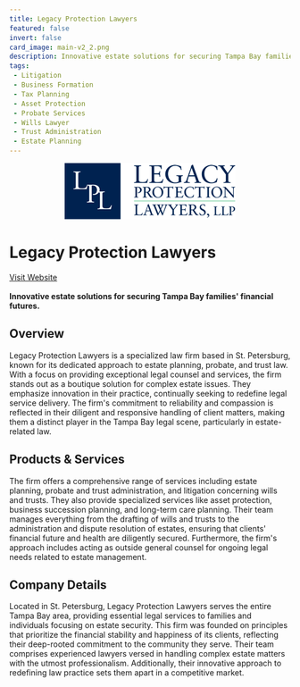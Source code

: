```yaml
---
title: Legacy Protection Lawyers
featured: false
invert: false
card_image: main-v2_2.png
description: Innovative estate solutions for securing Tampa Bay families' financial futures.
tags: 
 - Litigation
 - Business Formation
 - Tax Planning
 - Asset Protection
 - Probate Services
 - Wills Lawyer
 - Trust Administration
 - Estate Planning
---
```


<div align="center">
<a href="https://www.legacyprotectionlawyers.com/">
<img src="main-v2_2.png" alt="Logo" style="min-width: 200px; max-width: 600px; height: auto;" >
</a>
</div>

# Legacy Protection Lawyers
<a href="https://www.legacyprotectionlawyers.com/">Visit Website</a>
<br>
<br>
**Innovative estate solutions for securing Tampa Bay families' financial futures.**

## Overview
Legacy Protection Lawyers is a specialized law firm based in St. Petersburg, known for its dedicated approach to estate planning, probate, and trust law. With a focus on providing exceptional legal counsel and services, the firm stands out as a boutique solution for complex estate issues. They emphasize innovation in their practice, continually seeking to redefine legal service delivery. The firm's commitment to reliability and compassion is reflected in their diligent and responsive handling of client matters, making them a distinct player in the Tampa Bay legal scene, particularly in estate-related law.
## Products & Services 
The firm offers a comprehensive range of services including estate planning, probate and trust administration, and litigation concerning wills and trusts. They also provide specialized services like asset protection, business succession planning, and long-term care planning. Their team manages everything from the drafting of wills and trusts to the administration and dispute resolution of estates, ensuring that clients' financial future and health are diligently secured. Furthermore, the firm's approach includes acting as outside general counsel for ongoing legal needs related to estate management.
## Company Details 
Located in St. Petersburg, Legacy Protection Lawyers serves the entire Tampa Bay area, providing essential legal services to families and individuals focusing on estate security. This firm was founded on principles that prioritize the financial stability and happiness of its clients, reflecting their deep-rooted commitment to the community they serve. Their team comprises experienced lawyers versed in handling complex estate matters with the utmost professionalism. Additionally, their innovative approach to redefining law practice sets them apart in a competitive market.

